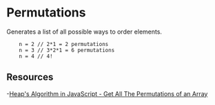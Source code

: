 # Permutations

Generates a list of all possible ways to order elements.

        n = 2 // 2*1 = 2 permutations
        n = 3 // 3*2*1 = 6 permutations
        n = 4 // 4!

## Resources

-[Heap's Algorithm in JavaScript - Get All The Permutations of an Array
](https://www.youtube.com/watch?v=xghJNlMibX4)
